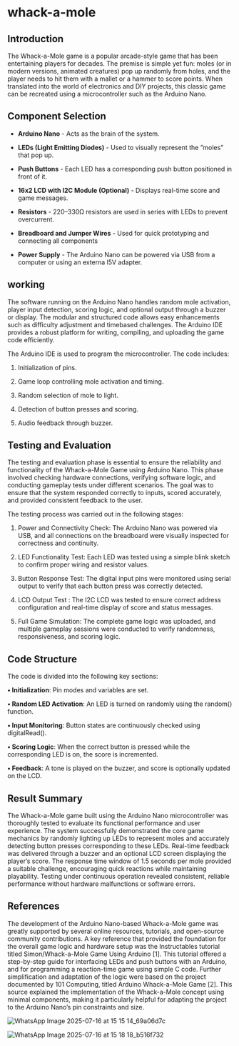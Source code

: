 # whack-a-mole

## Introduction

The Whack-a-Mole game is a popular arcade-style game that has been entertaining players for decades. The premise is simple yet fun: moles (or in modern versions, animated
creatures) pop up randomly from holes, and the player needs to hit them with a mallet
or a hammer to score points. When translated into the world of electronics and DIY
projects, this classic game can be recreated using a microcontroller such as the Arduino
Nano.

##  Component Selection

 - **Arduino Nano** - Acts as the brain of the system.
 
 - **LEDs (Light Emitting Diodes)** - Used to visually represent the ”moles” that pop up.
 
 - **Push Buttons** - Each LED has a corresponding push button positioned in front of it.
 
 - **16x2 LCD with I2C Module (Optional)** - Displays real-time score and game messages.
 
 - **Resistors** - 220–330Ω resistors are used in series with LEDs to prevent overcurrent.
 
 - **Breadboard and Jumper Wires** - Used for quick prototyping and connecting all components
 
 - **Power Supply** - The Arduino Nano can be powered via USB from a computer or using an externa l5V adapter.
 

 ## working

 The software running on the Arduino Nano handles random mole activation, player input
detection, scoring logic, and optional output through a buzzer or display. The modular
and structured code allows easy enhancements such as difficulty adjustment and timebased challenges. The Arduino IDE provides a robust platform for writing, compiling,
and uploading the game code efficiently.

The Arduino IDE is used to program the microcontroller. The code includes:

1) Initialization of pins.

2) Game loop controlling mole activation and timing.

3) Random selection of mole to light.

4) Detection of button presses and scoring.

5) Audio feedback through buzzer.

## Testing and Evaluation

The testing and evaluation phase is essential to ensure the reliability and functionality
of the Whack-a-Mole Game using Arduino Nano. This phase involved checking hardware
connections, verifying software logic, and conducting gameplay tests under different scenarios. The goal was to ensure that the system responded correctly to inputs, scored
accurately, and provided consistent feedback to the user.


The testing process was carried out in the following stages:
1. Power and Connectivity Check: The Arduino Nano was powered via USB,
and all connections on the breadboard were visually inspected for correctness and
continuity.

2. LED Functionality Test: Each LED was tested using a simple blink sketch to
confirm proper wiring and resistor values.

3. Button Response Test: The digital input pins were monitored using serial output
to verify that each button press was correctly detected.

4. LCD Output Test : The I2C LCD was tested to ensure correct address
configuration and real-time display of score and status messages.

5. Full Game Simulation: The complete game logic was uploaded, and multiple
gameplay sessions were conducted to verify randomness, responsiveness, and scoring
logic.

## Code Structure

The code is divided into the following key sections:

**• Initialization**: Pin modes and variables are set.

**• Random LED Activation**: An LED is turned on randomly using the random()
function.

**• Input Monitoring**: Button states are continuously checked using digitalRead().

**• Scoring Logic**: When the correct button is pressed while the corresponding LED
is on, the score is incremented.

**• Feedback**: A tone is played on the buzzer, and score is optionally updated on the LCD.

## Result Summary

The Whack-a-Mole game built using the Arduino Nano microcontroller was thoroughly
tested to evaluate its functional performance and user experience. The system successfully
demonstrated the core game mechanics by randomly lighting up LEDs to represent moles
and accurately detecting button presses corresponding to these LEDs. Real-time feedback
was delivered through a buzzer and an optional LCD screen displaying the player’s score.
The response time window of 1.5 seconds per mole provided a suitable challenge, encouraging quick reactions while maintaining playability. Testing under continuous operation
revealed consistent, reliable performance without hardware malfunctions or software errors.

## References

The development of the Arduino Nano-based Whack-a-Mole game was greatly supported
by several online resources, tutorials, and open-source community contributions. A key
reference that provided the foundation for the overall game logic and hardware setup was
the Instructables tutorial titled Simon/Whack-a-Mole Game Using Arduino [1]. This
tutorial offered a step-by-step guide for interfacing LEDs and push buttons with an
Arduino, and for programming a reaction-time game using simple C code.
Further simplification and adaptation of the logic were based on the project documented by 101 Computing, titled Arduino Whack-a-Mole Game [2]. This source explained the implementation of the Whack-a-Mole concept using minimal components,
making it particularly helpful for adapting the project to the Arduino Nano’s pin constraints and size.

![WhatsApp Image 2025-07-16 at 15 15 14_69a06d7c](https://github.com/user-attachments/assets/d80abf44-4601-4ab0-aa6d-3371eb6b02e2)

![WhatsApp Image 2025-07-16 at 15 18 18_b516f732](https://github.com/user-attachments/assets/c10d4dff-6e4d-4c14-8d68-923c133ca3b6)








